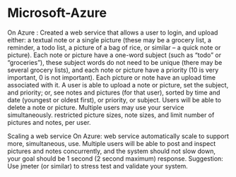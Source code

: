 # Microsoft-Azure

On Azure :
Created a web service that allows a user to login, and upload either: a textual note or a single picture (these may be a
grocery list, a reminder, a todo list, a picture of a bag of rice, or similar – a quick note or picture).
Each note or picture have a one-word subject (such as “todo” or “groceries”), these subject words do not need
to be unique (there may be several grocery lists), and each note or picture have a priority (10 is very important,
0 is not important). Each picture or note have an upload time associated with it.
A user is able to upload a note or picture, set the subject, and priority; or, see notes and pictures
(for that user), sorted by time and date (youngest or oldest first), or priority, or subject.
Users will be able to delete a note or picture.
Multiple users may use your service simultaneously.
restricted picture sizes, note sizes, and limit number of pictures and notes, per user.

Scaling a web service
On Azure:
web service automatically scale to support more, simultaneous, use.
Multiple users will be able to post and inspect pictures and notes concurrently, and the system should not
slow down, your goal should be 1 second (2 second maximum) response.
Suggestion: Use jmeter (or similar) to stress test and validate your system.
